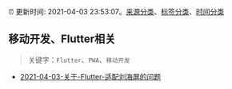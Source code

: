 :alarm_clock: 更新时间: 2021-04-03 23:53:07。[来源分类](../README.md)、[标签分类](../TAGS.md)、[时间分类](../TIMELINE.md)

## 移动开发、Flutter相关


> 关键字：`Flutter`、`PWA`、`移动开发`



- [2021-04-03-关于-Flutter-适配刘海屏的问题](https://www.v2ex.com/t/767830) 